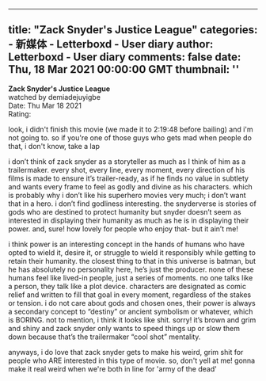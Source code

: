 
---
title: "Zack Snyder's Justice League"
categories: 
    - 新媒体
    - Letterboxd - User diary
author: Letterboxd - User diary
comments: false
date: Thu, 18 Mar 2021 00:00:00 GMT
thumbnail: ''
---

<div>   
<b>Zack Snyder's Justice League</b><br>watched by demiadejuyigbe<br>Date: Thu Mar 18 2021<br>Rating:  <br>








<div>



<div><p>look, i didn't finish this movie (we made it to 2:19:48 before bailing) and i'm not going to. so if you're one of those guys who gets mad when people do that, i don't know, take a lap</p><p>i don’t think of zack snyder as a storyteller as much as I think of him as a trailermaker. every shot, every line, every moment, every direction of his films is made to ensure it’s trailer-ready, as if he finds no value in subtlety and wants every frame to feel as godly and divine as his characters. which is probably why i don’t like his superhero movies very much; i don’t want that in a hero. i don’t find godliness interesting. the snyderverse is stories of gods who are destined to protect humanity but snyder doesn’t seem as interested in displaying their humanity as much as he is in displaying their power. and, sure! how lovely for people who enjoy that- but it ain’t me!</p><p>i think power is an interesting concept in the hands of humans who have opted to wield it, desire it, or struggle to wield it responsibly while getting to retain their humanity. the closest thing to that in this universe is batman, but he has absolutely no personality here, he’s just the producer. none of these humans feel like lived-in people, just a series of moments. no one talks like a person, they talk like a plot device. characters are designated as comic relief and written to fill that goal in every moment, regardless of the stakes or tension. i do not care about gods and chosen ones, their power is always a secondary concept to “destiny” or ancient symbolism or whatever, which is BORING. not to mention, i think it looks like shit. sorry! it’s brown and grim and shiny and zack snyder only wants to speed things up or slow them down because that’s the trailermaker “cool shot” mentality.</p><p>anyways, i do love that zack snyder gets to make his weird, grim shit for people who ARE interested in this type of movie. so, don't yell at me! gonna make it real weird when we're both in line for 'army of the dead'</p></div>

</div>
  
</div>
            
